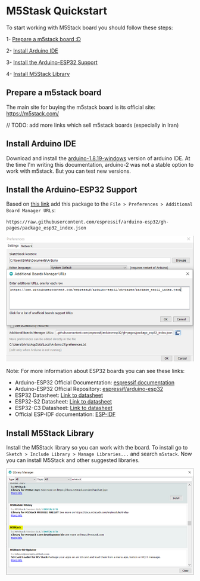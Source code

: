 # M5Stask Quickstart

To start working with M5Stack board you should follow these steps:

1- [Prepare a m5stack board :D](#prepare-a-m5stack-board)

2- [Install Arduino IDE](#install-arduino-ide)

3- [Install the Arduino-ESP32 Support](#install-the-arduino-ESP32-support)

4- [Install M5Stack Library](#install-m5stack-library)


## Prepare a m5stack board

The main site for buying the m5stack board is its official site: https://m5stack.com/

// TODO: add more links which sell m5stack boards (especially in Iran)

## Install Arduino IDE

Download and install the [arduino-1.8.19-windows](https://downloads.arduino.cc/arduino-1.8.19-windows.exe) version of arduino IDE. 
At the time I'm writing this documentation, arduino-2 was not a stable option to work with m5stack. 
But you can test new versions.

## Install the Arduino-ESP32 Support

Based on [this link](https://docs.espressif.com/projects/arduino-esp32/en/latest/installing.html)
add this package to the `File > Preferences > Additional Board Manager URLs`:

```
https://raw.githubusercontent.com/espressif/arduino-esp32/gh-pages/package_esp32_index.json
```

<p align="center">
  <img
    src="../../images/m5stack_installation/1_esp32_installed.PNG"
    width="600" border="0" alt="esp32 installed">
</p>

Note: For more information about ESP32 boards you can see these links:

* Arduino-ESP32 Official Documentation: [espressif documentation](https://docs.espressif.com/projects/arduino-esp32/en/latest/getting_started.html) 
* Arduino-ESP32 Official Repository: [espressif/arduino-esp32](https://github.com/espressif/arduino-esp32)
* ESP32 Datasheet: [Link to datasheet](https://www.espressif.com/sites/default/files/documentation/esp32_datasheet_en.pdf)
* ESP32-S2 Datasheet: [Link to datasheet](https://www.espressif.com/sites/default/files/documentation/esp32-s2_datasheet_en.pdf)
* ESP32-C3 Datasheet: [Link to datasheet](https://www.espressif.com/sites/default/files/documentation/esp32-c3_datasheet_en.pdf)
* Official ESP-IDF documentation: [ESP-IDF](https://idf.espressif.com)


## Install M5Stack Library

Install the M5Stack library so you can work with the board. 
To install go to `Sketch > Include Library > Manage Libraries...` and search `m5stack`.
Now you can install M5Stack and other suggested libraries.

<p align="center">
  <img
    src="../../images/m5stack_installation/2_install_m5stack_library.PNG"
    width="600" border="0" alt="Install m5stack library">
</p>